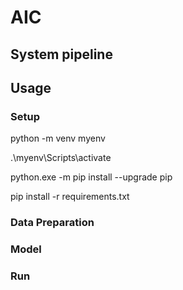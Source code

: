 # AIC

## System pipeline

## Usage

### Setup

python -m venv myenv

.\myenv\Scripts\activate

python.exe -m pip install --upgrade pip

pip install -r requirements.txt

### Data Preparation

### Model

### Run

